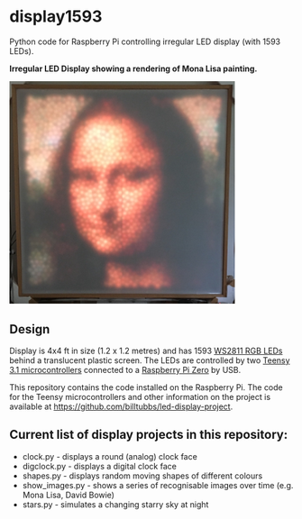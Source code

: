 # display1593
Python code for Raspberry Pi controlling irregular LED display (with 1593 LEDs).

**Irregular LED Display showing a rendering of Mona Lisa painting.**

<IMG SRC="images/led_display.jpg" WIDTH=400>

## Design
Display is 4x4 ft in size (1.2 x 1.2 metres) and has 1593 [WS2811 RGB LEDs](https://www.aliexpress.com/item/DC5V-WS2811-pixel-node-50node-a-string-non-waterproof-SIZE-13mm-13mm/1624010105.html) behind a translucent plastic screen.
The LEDs are controlled by two [Teensy 3.1 microcontrollers](https://www.pjrc.com/teensy/teensy31.html) connected to a [Raspberry Pi Zero](https://www.raspberrypi.org/products/raspberry-pi-zero/) by USB.

This repository contains the code installed on the Raspberry Pi.  The code for the Teensy microcontrollers and other information on the project is available at https://github.com/billtubbs/led-display-project.


## Current list of display projects in this repository:
* clock.py - displays a round (analog) clock face
* digclock.py - displays a digital clock face
* shapes.py - displays random moving shapes of different colours
* show_images.py - shows a series of recognisable images over time (e.g. Mona Lisa, David Bowie)
* stars.py - simulates a changing starry sky at night

